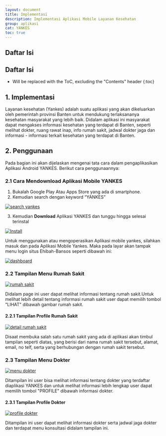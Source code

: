 ```yaml
---
layout: document
title: Implementasi
description: Implementasi Aplikasi Mobile Layanan Kesehatan
group: aplikasi
cat: YANKES
toc: true
---
```



## Daftar Isi

## Daftar Isi
* Will be replaced with the ToC, excluding the "Contents" header
{:toc}

## 1.	Implementasi
Layanan kesehatan (Yankes) adalah suatu aplikasi yang akan dikeluarkan oleh pemerintah provinsi Banten untuk mendukung terlaksananya kesehatan masyarakat yang lebih baik. Didalam aplikasi ini masyarakat dapat mengakses informasi kesehatan yang terdapat di Banten, seperti melihat dokter, ruang rawat inap, info rumah sakit, jadwal dokter jaga dan informasi - informasi terkait kesehatan yang terdapat di Banten.

##  2.	Penggunaan
Pada bagian ini akan dijelaskan mengenai tata cara dalam pengaplikasikan Aplikasi Android YANKES. Berikut cara penggunaannya:

### 2.1 Cara Mendownload Aplikasi Mobile YANKES
1.	Bukalah Google Play Atau Apps Store yang ada di smartphone.
2.	Kemudian search dengan keyword “YANKES”

[![search yankes](../images/yankes/implementasi/android-search-googleplay.png)](../images/yankes/implementasi/android-search-googleplay.png)

3.	Kemudian **Download** Aplikasi YANKES dan tunggu hingga selesai terinstal

[![Install](../images/yankes/implementasi/android-selesai-download.png)](../images/yankes/implementasi/android-selesai-download.png)

Untuk menggunakan atau mengoperasikan Aplikasi mobile yankes, silahkan masuk dan pada Aplikasi Mobile Yankes.
Maka pada layar akan tampak menu login situs Ehibah-Bansos seperti dibawah ini:

[![dashboard](../images/yankes/implementasi/android-dashboard-yankes.png)](../images/yankes/implementasi/android-dashboard-yankes.png)

### 2.2 Tampilan Menu Rumah Sakit

[![rumah sakit](../images/yankes/implementasi/android-menu-rs.png)](../images/yankes/implementasi/android-menu-rs.png)

Didalam page ini user dapat melihat informasi tentang rumah sakit.Untuk melihat lebih detail tentang informasi rumah sakit user dapat memilih tombol "LIHAT" dibawah gambar rumah sakit.

#### 2.2.1	Tampilan Profile Rumah Sakit

[![detail rumah sakit](../images/yankes/implementasi/android-detail-rs.png)](../images/yankes/implementasi/android-detail-rs.png)


Disaat membuka salah satu rumah sakit yang ada di aplikasi akan timbul tampilan seperti diatas, yang berisi dari nama rumah sakit tersebut, alamat, email, no telf, serta yang berhubungan dengan rumah sakit tersebut.

### 2.3	Tampilan Menu Dokter

[![menu dokter](../images/yankes/implementasi/android-menu-dokter.png)](../images/yankes/implementasi/android-menu-dokter.png)

Ditampilan ini user bisa melihat informasi tentang dokter yang terdaftar diaplikasi YANKES dan untuk melihat informasi lebih lengkap user dapat memilih tombol "PROFILE" dibawah informasi dokter.

#### 2.3.1	Tampilan Profile Dokter

[![profile dokter](../images/yankes/implementasi/android-detail-dokter.png)](../images/yankes/implementasi/android-detail-dokter.png)

Ditampilan ini user dapat melihat informasi dokter serta jadwal jaga dokter dan terdapat menu konsultasi didalam tampilan ini.
